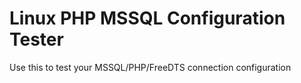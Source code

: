 # Linux PHP MSSQL Configuration Tester
Use this to test your MSSQL/PHP/FreeDTS connection configuration
